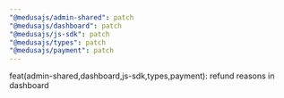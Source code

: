```yaml
---
"@medusajs/admin-shared": patch
"@medusajs/dashboard": patch
"@medusajs/js-sdk": patch
"@medusajs/types": patch
"@medusajs/payment": patch
---
```


feat(admin-shared,dashboard,js-sdk,types,payment): refund reasons in dashboard
